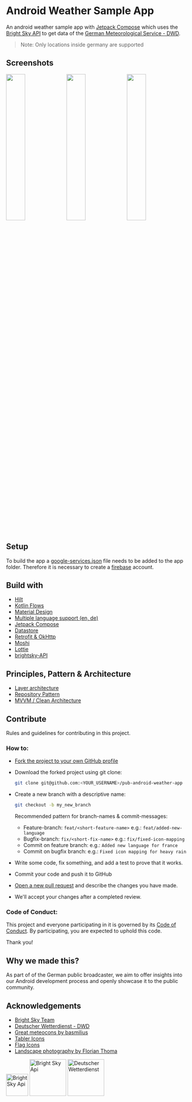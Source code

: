 # Android Weather Sample App

An android weather sample app
with [Jetpack Compose](https://developer.android.com/jetpack/compose?gclid=CjwKCAiApuCrBhAuEiwA8VJ6Jv6a4ODF3hlsKL1xSl8aBWfprO7tOZ-vFEOYSQh0lT7d1XHemHpnExoCnfIQAvD_BwE&gclsrc=aw.ds)
which uses the [Bright Sky API](https://brightsky.dev/) to get data of
the [German Meteorological Service - DWD](https://www.dwd.de/EN/ourservices/opendata/opendata.html).

> Note: Only locations inside germany are supported

## Screenshots

<p align="left">
<img src="https://github.com/public-value-tech/pub-android-weather-sample/assets/36038891/4a691a6a-588c-4e40-8c54-529899fb9764" width="32%"/>
<img src="https://github.com/public-value-tech/pub-android-weather-sample/assets/36038891/c2c12839-8465-4497-b589-a806ec562a7a" width="32%"/>
<img src="https://github.com/public-value-tech/pub-android-weather-sample/assets/36038891/c5d985d1-9341-40a0-bdf2-f79fc1bb9588" width="32%"/>
</p>

## Setup

To build the app
a [google-services.json](https://support.google.com/firebase/answer/7015592?hl=en#android&zippy=%2Cin-this-article) file needs to
be added to the app folder. Therefore it is necessary to create
a [firebase](https://support.google.com/appsheet/answer/10104995?hl=en) account.

## Build with

- [Hilt](http://google.github.io/hilt/)
- [Kotlin Flows](https://kotlinlang.org/docs/reference/coroutines/flow.html)
- [Material Design](https://material.io/blog/android-material-theme-color)
- [Multiple language support (en, de)](https://developer.android.com/training/basics/supporting-devices/languages)
- [Jetpack Compose](https://developer.android.com/jetpack/compose?)
- [Datastore](https://developer.android.com/topic/libraries/architecture/datastore)
- [Retrofit & OkHttp](https://github.com/square/retrofit)
- [Moshi](https://github.com/square/moshi)
- [Lottie](https://github.com/airbnb/lottie-android)
- [brightsky-API](https://brightsky.dev/)

## Principles, Pattern & Architecture

- [Layer architecture](https://developer.android.com/topic/architecture#common-principles)
- [Repository Pattern](https://developer.android.com/codelabs/basic-android-kotlin-training-repository-pattern#0)
- [MVVM / Clean Architecture](https://medium.com/@ami0275/mvvm-clean-architecture-pattern-in-android-with-use-cases-eff7edc2ef76)

## Contribute

Rules and guidelines for contributing in this project.

### How to:

- [Fork the project to your own GitHub profile](https://help.github.com/articles/fork-a-repo/)
- Download the forked project using git clone:

    ```sh
    git clone git@github.com:<YOUR_USERNAME>/pub-android-weather-app
    ```
- Create a new branch with a descriptive name:

    ```sh
    git checkout -b my_new_branch
    ```
    
    Recommended pattern for branch-names & commit-messages:
    - Feature-branch: ```feat/<short-feature-name>``` e.g.: ```feat/added-new-language```
    - Bugfix-branch: ```fix/<short-fix-name>``` e.g.: ```fix/fixed-icon-mapping```
    - Commit on feature branch: e.g.: ```Added new language for france```
    - Commit on bugfix branch: e.g.: ```Fixed icon mapping for heavy rain```
    
- Write some code, fix something, and add a test to prove that it works.
- Commit your code and push it to GitHub
- [Open a new pull request](https://help.github.com/articles/creating-a-pull-request/) and describe the changes you have made.
- We'll accept your changes after a completed review.

### Code of Conduct:

This project and everyone participating in it is governed by its [Code of Conduct](CODE_OF_CONDUCT.md). By participating, you are
expected to uphold this code.

Thank you!

## Why we made this?
As part of of the German public broadcaster, we aim to offer insights into our Android development process and openly showcase it to the public community.

## Acknowledgements

- [Bright Sky Team](https://github.com/jdemaeyer/brightsky)
- [Deutscher Wetterdienst - DWD](https://www.dwd.de/)
- [Great meteocons by basmilius](https://github.com/basmilius/weather-icons)
- [Tabler Icons](https://github.com/tabler/tabler-icons)
- [Flag Icons](https://github.com/lipis/flag-icons/tree/main)
- [Landscape photography by Florian Thoma](https://www.instagram.com/flori.thoma/)

<a href="https://pub.tech/"><img src="https://pub.tech/_next/static/media/pub_logo_aqua.3362b8ee.png" alt="Bright Sky Api" height="60"></a>
<a href="https://github.com/jdemaeyer/brightsky"><img src="https://raw.githubusercontent.com/jdemaeyer/brightsky/280f2901013c1b7f16d2f30549ad14aa51067703/docs/favicon.svg" alt="Bright Sky Api" height="100"></a>
<a href="https://www.dwd.de/"><img src="https://raw.githubusercontent.com/jdemaeyer/brightsky/280f2901013c1b7f16d2f30549ad14aa51067703/docs/img/dwd.svg" alt="Deutscher Wetterdienst" height="100"></a>
